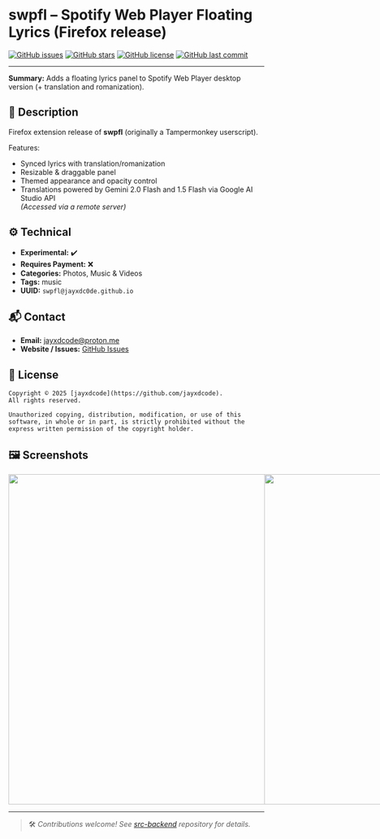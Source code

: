 # **swpfl** – Spotify Web Player Floating Lyrics (Firefox release)

[![GitHub issues](https://img.shields.io/github/issues/jayxdcode/src-backend.svg)](https://github.com/jayxdcode/src-backend/issues)
[![GitHub stars](https://img.shields.io/github/stars/jayxdcode/src-backend.svg)](https://github.com/jayxdcode/src-backend/stargazers)
[![GitHub license](https://img.shields.io/github/license/jayxdcode/src-backend.svg)](https://github.com/jayxdcode/src-backend/blob/main/LICENSE)
[![GitHub last commit](https://img.shields.io/github/last-commit/jayxdcode/src-backend.svg)](https://github.com/jayxdcode/src-backend)

---
 
**Summary:** Adds a floating lyrics panel to Spotify Web Player desktop version (+ translation and romanization).

## 📝 Description
Firefox extension release of **swpfl** (originally a Tampermonkey userscript).

Features:
- Synced lyrics with translation/romanization
- Resizable & draggable panel
- Themed appearance and opacity control
- Translations powered by Gemini 2.0 Flash and 1.5 Flash via Google AI Studio API  
*(Accessed via a remote server)*

## ⚙️ Technical
- **Experimental:** ✔️
- **Requires Payment:** ❌
- **Categories:** Photos, Music & Videos
- **Tags:** music
- **UUID:** `swpfl@jayxdc0de.github.io`

## 📬 Contact
- **Email:** [jayxdcode@proton.me](mailto:jayxdcode@proton.me)
- **Website / Issues:** [GitHub Issues](https://github.com/jayxdcode/src-backend/issues)

## 📄 License

```
Copyright © 2025 [jayxdcode](https://github.com/jayxdcode).  
All rights reserved.

Unauthorized copying, distribution, modification, or use of this software, in whole or in part, is strictly prohibited without the express written permission of the copyright holder.
```

## 🖼️ Screenshots
<div style="display: flex; justify-items: 'space-between'; width: 100%;">
    <img src="https://addons.mozilla.org/user-media/previews/full/325/325881.png?modified=1752131849)" height="650px"/> 
    <img src="https://addons.mozilla.org/user-media/previews/full/325/325882.png?modified=1752131849)" height="650px"/> 
    <img src="https://addons.mozilla.org/user-media/previews/full/325/325883.png?modified=1752131849)" height="650px"/> 
</div>

---

> 🛠 *Contributions welcome! See [src-backend](https://github.com/jayxdcode/src-backend) repository for details.*
